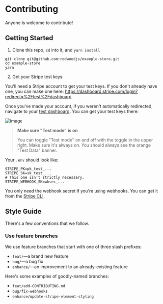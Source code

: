 # Contributing

Anyone is welcome to contribute!

## Getting Started

1. Clone this repo, `cd` into it, and `yarn install`

```
git clone git@github.com:redwoodjs/example-store.git
cd example-store
yarn
```

2. Get your Stripe test keys

You'll need a Stripe account to get your test keys.
If you don't already have one, you can make one here: https://dashboard.stripe.com/login?redirect=%2Ftest%2Fdashboard.

Once you've made your account, if you weren't automatically redirected, navigate to your [test dashboard](https://dashboard.stripe.com/test/dashboard). You can get your test keys there:

![image](https://user-images.githubusercontent.com/32992335/143495019-3c6319d3-f793-48c9-86ca-72f4c12f0306.png)

> **Make sure "Test mode" is on**
>
> You can toggle "Test mode" on and off with the toggle in the upper right.
> Make sure it's always on. You should always see the orange "Test Data" banner.

Your `.env` should look like:

```
STRIPE_PK=pk_test_...
STRIPE_SK=sk_test_...
# This one isn't strictly necessary.
STRIPE_WEBHOOK_SK=whsec_...
```

You only need the webhook secret if you're using webhooks.
You can get it from the [Stripe CLI](https://stripe.com/docs/stripe-cli).

## Style Guide

There's a few conventions that we follow.

### Use feature branches

We use feature branches that start with one of three slash prefixes:

- `feat/`—a brand new feature
- `bug/`—a bug fix
- `enhance/`—an improvement to an already-existing feature

Here's some examples of goodly-named branches:

- `feat/add-CONTRIBUTING.md`
- `bug/fix-webhooks`
- `enhance/update-stripe-element-styling`
